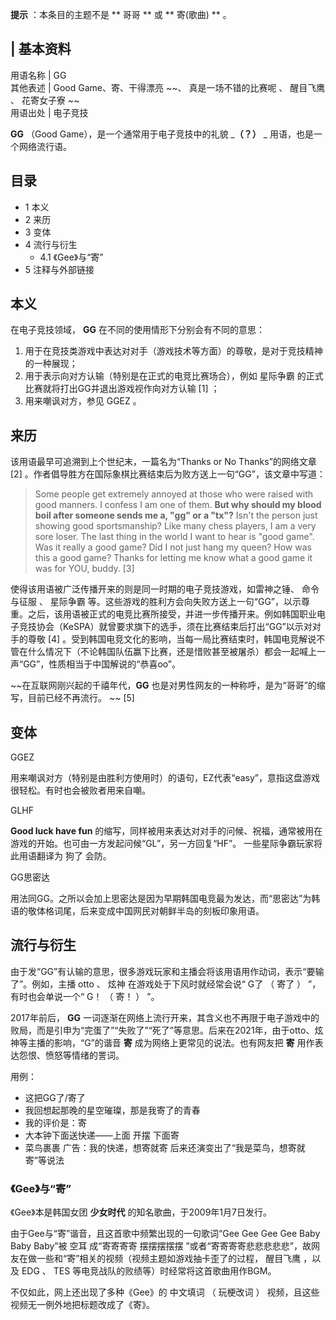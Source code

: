 **提示** ：本条目的主题不是 ** 哥哥  ** 或 ** 寄(歌曲)  ** 。

|  **基本资料**  
---  
用语名称  |  GG   
其他表述  |  Good Game、寄、干得漂亮 ~~、 真是一场不错的比赛呢  、  醒目飞鹰  、  花寄女子寮  ~~  
用语出处  |  电子竞技   
  
**GG** （Good Game），是一个通常用于电子竞技中的礼貌 _**（？）** _ 用语，也是一个网络流行语。

##  目录

  * 1  本义 
  * 2  来历 
  * 3  变体 
  * 4  流行与衍生 
    * 4.1  《Gee》与“寄” 
  * 5  注释与外部链接 

##  本义

在电子竞技领域， **GG** 在不同的使用情形下分别会有不同的意思：

  1. 用于在竞技类游戏中表达对对手（游戏技术等方面）的尊敬，是对于竞技精神的一种展现； 
  2. 用于表示向对方认输（特别是在正式的电竞比赛场合），例如  星际争霸  的正式比赛就将打出GG并退出游戏视作向对方认输  [1]  ； 
  3. 用来嘲讽对方，参见  GGEZ  。 

##  来历

该用语最早可追溯到上个世纪末，一篇名为“Thanks or No Thanks”的网络文章  [2]
。作者倡导胜方在国际象棋比赛结束后为败方送上一句“GG”，该文章中写道：

> Some people get extremely annoyed at those who were raised with good
> manners. I confess I am one of them. **But why should my blood boil after
> someone sends me a, "gg" or a "tx"?** Isn't the person just showing good
> sportsmanship? Like many chess players, I am a very sore loser. The last
> thing in the world I want to hear is "good game". Was it really a good game?
> Did I not just hang my queen? How was this a good game? Thanks for letting
> me know what a good game it was for YOU, buddy.  [3]

使得该用语被广泛传播开来的则是同一时期的电子竞技游戏，如雷神之锤、  命令与征服  、  星际争霸
等。这些游戏的胜利方会向失败方送上一句“GG”，以示尊重。之后，该用语被正式的电竞比赛所接受，并进一步传播开来。例如韩国职业电子竞技协会（KeSPA）就曾要求旗下的选手，须在比赛结束后打出“GG”以示对对手的尊敬
[4]
。受到韩国电竞文化的影响，当每一局比赛结束时，韩国电竞解说不管在什么情况下（不论韩国队伍赢下比赛，还是惜败甚至被屠杀）都会一起喊上一声“GG”，性质相当于中国解说的“恭喜oo”。

~~在互联网刚兴起的千禧年代，**GG** 也是对男性网友的一种称呼，是为“哥哥”的缩写，目前已经不再流行。 ~~ [5]

##  变体

GGEZ

用来嘲讽对方（特别是由胜利方使用时）的语句，EZ代表“easy”，意指这盘游戏很轻松。有时也会被败者用来自嘲。

GLHF

**Good luck have fun**
的缩写，同样被用来表达对对手的问候、祝福，通常被用在游戏的开始。也可由一方发起问候“GL”，另一方回复“HF”。  一些星际争霸玩家将此用语翻译为  狗了
会防。

GG思密达

用法同GG。之所以会加上思密达是因为早期韩国电竞最为发达，而“思密达”为韩语的敬体格词尾，后来变成中国网民对朝鲜半岛的刻板印象用语。

##  流行与衍生

由于发“GG”有认输的意思，很多游戏玩家和主播会将该用语用作动词，表示“要输了”。例如，主播  otto  、  炫神  在游戏处于下风时就经常会说“
G了  （  寄了  ）  ”，有时也会单说一个“  G！  （  寄！  ）  ”。

2017年前后， **GG**
一词逐渐在网络上流行开来，其含义也不再限于电子游戏中的败局，而是引申为“完蛋了”“失败了”“死了”等意思。后来在2021年，由于otto、炫神等主播的影响，“G”的谐音
**寄** 成为网络上更常见的说法。也有网友把 **寄** 用作表达怨恨、愤怒等情绪的詈词。

  
用例：

  * 这把GG了/寄了 
  * 我回想起那晚的星空璀璨，那是我寄了的青春 
  * 我的评价是：寄 
  * 大本钟下面送快递——上面  开摆  下面寄 
  * 菜鸟裹裹  广告：我的快递，想寄就寄  后来还演变出了“我是菜鸟，想寄就寄”等说法 

###  《Gee》与“寄”

《Gee》本是韩国女团 **少女时代** 的知名歌曲，于2009年1月7日发行。

由于Gee与“寄”谐音，且这首歌中频繁出现的一句歌词“Gee Gee Gee Gee Baby Baby Baby”被  空耳  成“寄寄寄寄  摆摆摆摆摆
”或者“寄寄寄寄悲悲悲悲悲”，故网友在做一些和“寄”相关的视频（视频主题如游戏抽卡歪了的过程，  醒目飞鹰  ，以及  EDG  、  TES
等电竞战队的败绩等）时经常将这首歌曲用作BGM。

不仅如此，网上还出现了多种《Gee》的  中文填词  （  玩梗改词  ）  视频，且这些视频无一例外地把标题改成了《寄》。